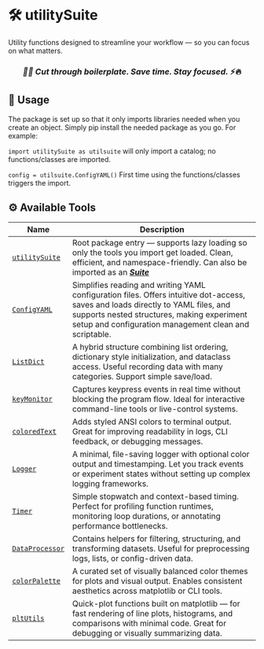 # 🛠️ utilitySuite

 Utility functions designed to streamline your workflow — so you can focus on what matters.

<h3 align="center"> <em>🚀✨ Cut through boilerplate. Save time. Stay focused.</em> ⚡️🔥</h3>

## 🧱 Usage
The package is set up so that it only imports libraries needed when you create an object. Simply pip install the needed package as you go. For example:

`import utilitySuite as utilsuite` will only import a catalog; no functions/classes are imported.

`config = utilsuite.ConfigYAML()` First time using the functions/classes triggers the import.

## ⚙️ Available Tools
| Name             | Description |
|------------------|-------------|
| [`utilitySuite`](https://github.com/zzangupenn/utilitySuite/blob/main/utilitySuite/__init__.py)   | Root package entry — supports lazy loading so only the tools you import get loaded. Clean, efficient, and namespace-friendly. Can also be imported as an [***Suite***](https://github.com/zzangupenn/utilitySuite/blob/main/utilitySuite/utilitysuite.py) |
| [`ConfigYAML`](https://github.com/zzangupenn/utilitySuite/blob/main/utilitySuite/configyaml.py)      | Simplifies reading and writing YAML configuration files. Offers intuitive dot-access, saves and loads directly to YAML files, and supports nested structures, making experiment setup and configuration management clean and scriptable. |
| [`ListDict`](https://github.com/zzangupenn/utilitySuite/blob/main/utilitySuite/listdict.py)      | A hybrid structure combining list ordering, dictionary style initialization, and dataclass access. Useful recording data with many categories. Support simple save/load. |
| [`keyMonitor`](https://github.com/zzangupenn/utilitySuite/blob/main/utilitySuite/keymonitor.py)     | Captures keypress events in real time without blocking the program flow. Ideal for interactive command-line tools or live-control systems. |
| [`coloredText`](https://github.com/zzangupenn/utilitySuite/blob/main/utilitySuite/coloredtext.py)    | Adds styled ANSI colors to terminal output. Great for improving readability in logs, CLI feedback, or debugging messages. |
| [`Logger`](https://github.com/zzangupenn/utilitySuite/blob/main/utilitySuite/logger.py)         | A minimal, file-saving logger with optional color output and timestamping. Let you track events or experiment states without setting up complex logging frameworks. |
| [`Timer`](https://github.com/zzangupenn/utilitySuite/blob/main/utilitySuite/timer.py)          | Simple stopwatch and context-based timing. Perfect for profiling function runtimes, monitoring loop durations, or annotating performance bottlenecks. |
| [`DataProcessor`](https://github.com/zzangupenn/utilitySuite/blob/main/utilitySuite/dataprocessor.py)  | Contains helpers for filtering, structuring, and transforming datasets. Useful for preprocessing logs, lists, or config-driven data. |
| [`colorPalette`](https://github.com/zzangupenn/utilitySuite/blob/main/utilitySuite/colorpalette.py)   | A curated set of visually balanced color themes for plots and visual output. Enables consistent aesthetics across matplotlib or CLI tools. |
| [`pltUtils`](https://github.com/zzangupenn/utilitySuite/blob/main/utilitySuite/pltutils.py)       | Quick-plot functions built on matplotlib — for fast rendering of line plots, histograms, and comparisons with minimal code. Great for debugging or visually summarizing data. |

